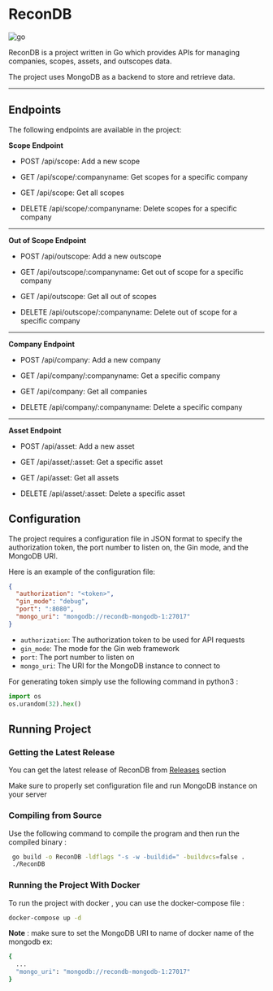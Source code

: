 # ReconDB
![go]

ReconDB is a project written in Go which provides APIs for managing companies, scopes, assets, and outscopes data.

The project uses MongoDB as a backend to store and retrieve data.

---

## Endpoints
The following endpoints are available in the project:

**Scope Endpoint**
- POST /api/scope: Add a new scope

- GET /api/scope/:companyname: Get scopes for a specific company

- GET /api/scope: Get all scopes

- DELETE /api/scope/:companyname: Delete scopes for a specific company

---
**Out of Scope Endpoint**
- POST /api/outscope: Add a new outscope

- GET /api/outscope/:companyname: Get out of scope for a specific company

- GET /api/outscope: Get all out of scopes

- DELETE /api/outscope/:companyname: Delete out of scope for a specific company

---
**Company Endpoint**
- POST /api/company: Add a new company

- GET /api/company/:companyname: Get a specific company

- GET /api/company: Get all companies

- DELETE /api/company/:companyname: Delete a specific company

---
**Asset Endpoint**
- POST /api/asset: Add a new asset

- GET /api/asset/:asset: Get a specific asset

- GET /api/asset: Get all assets

- DELETE /api/asset/:asset: Delete a specific asset


## Configuration

The project requires a configuration file in JSON format to specify the authorization token,
the port number to listen on, the Gin mode, and the MongoDB URI.

Here is an example of the configuration file:

```json
{
  "authorization": "<token>",
  "gin_mode": "debug",
  "port": ":8080",
  "mongo_uri": "mongodb://recondb-mongodb-1:27017"
}

```

- `authorization`: The authorization token to be used for API requests
- `gin_mode`: The mode for the Gin web framework
- `port`: The port number to listen on
- `mongo_uri`: The URI for the MongoDB instance to connect to

For generating token simply use the following command in python3 :
```python
import os
os.urandom(32).hex()
```

## Running Project

### Getting the Latest Release
You can get the latest release of ReconDB from [Releases](https://github.com/SonyaCore/ReconDB/releases) section

Make sure to properly set configuration file and run MongoDB instance on your server

### Compiling from Source
Use the following command to compile the program and then run the compiled binary :

```bash
 go build -o ReconDB -ldflags "-s -w -buildid=" -buildvcs=false .
 ./ReconDB
```

### Running the Project With Docker
To run the project with docker , you can use the docker-compose file :
```bash
docker-compose up -d
```
**Note** : make sure to set the MongoDB URI to name of docker name of the mongodb ex:
```bash
{
  ...
  "mongo_uri": "mongodb://recondb-mongodb-1:27017"
}
```


[go]: https://img.shields.io/badge/Go-cyan?logo=go
